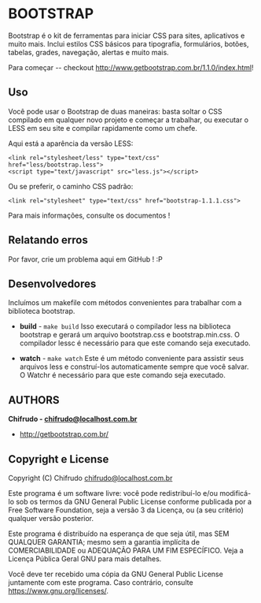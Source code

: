 BOOTSTRAP
=========

Bootstrap é o kit de ferramentas para iniciar CSS para
sites, aplicativos e muito mais. Inclui estilos CSS
básicos para tipografia, formulários, botões, tabelas,
grades, navegação, alertas e muito mais.

Para começar -- checkout http://www.getbootstrap.com.br/1.1.0/index.html!


Uso
---

Você pode usar o Bootstrap de duas maneiras: basta soltar o CSS
compilado em qualquer novo projeto e começar a trabalhar, ou
executar o LESS em seu site e compilar rapidamente como um
chefe.

Aqui está a aparência da versão LESS:

    <link rel="stylesheet/less" type="text/css" href="less/bootstrap.less">
    <script type="text/javascript" src="less.js"></script>

Ou se preferir, o caminho CSS padrão:

    <link rel="stylesheet" type="text/css" href="bootstrap-1.1.1.css">

Para mais informações, consulte os documentos !


Relatando erros
---------------

Por favor, crie um problema aqui em GitHub ! :P


Desenvolvedores
---------------

Incluímos um makefile com métodos convenientes para trabalhar
com a biblioteca bootstrap.

+ **build** - `make build`
Isso executará o compilador less na biblioteca bootstrap
e gerará um arquivo bootstrap.css e bootstrap.min.css.
O compilador lessc é necessário para que este comando
seja executado.

+ **watch** - `make watch`
Este é um método conveniente para assistir seus arquivos
less e construí-los automaticamente sempre que você
salvar. O Watchr é necessário para que este comando
seja executado.


AUTHORS
-------

**Chifrudo - chifrudo@localhost.com.br**

+ http://getbootstrap.com.br/


Copyright e License
-------------------


Copyright (C) <ano>  Chifrudo <chifrudo@localhost.com.br>

Este programa é um software livre: você pode redistribuí-lo e/ou
modificá-lo sob os termos da GNU General Public License conforme
publicada por a Free Software Foundation, seja a versão 3 da
Licença, ou (a seu critério) qualquer versão posterior.

Este programa é distribuído na esperança de que seja útil,
mas SEM QUALQUER GARANTIA; mesmo sem a garantia implícita de
COMERCIABILIDADE ou ADEQUAÇÃO PARA UM FIM ESPECÍFICO. Veja a
Licença Pública Geral GNU para mais detalhes.

Você deve ter recebido uma cópia da GNU General Public License
juntamente com este programa. Caso contrário, consulte
<https://www.gnu.org/licenses/>.
